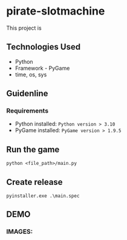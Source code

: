 # pirate-slotmachine
This project is

## Technologies Used
* Python
* Framework - PyGame
* time, os, sys

## Guidenline

### Requirements

* Python installed: ``` Python version > 3.10 ```
* PyGame installed: ``` PyGame version > 1.9.5 ```

## Run the game

`python <file_path>/main.py`

## Create release

`pyinstaller.exe .\main.spec`

## DEMO

### IMAGES:
